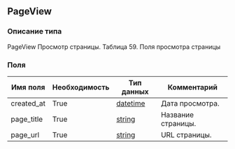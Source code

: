 
## PageView

### Описание типа
PageView
Просмотр страницы.
Таблица 59. Поля просмотра страницы


### Поля

| Имя поля | Необходимость | Тип данных | Комментарий |
|---|---|---|---|
|created_at|True|[datetime](/docs/types/datetime.md)|Дата просмотра.<br/>|
|page_title|True|[string](/docs/types/string.md)|Название страницы.<br/>|
|page_url|True|[string](/docs/types/string.md)|URL страницы.<br/>|
